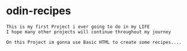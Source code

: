 # odin-recipes

    This is my first Project i ever going to do in my LIFE
    I hope many other projects will continue throughout my journey

    On this Project im gonna use Basic HTML to create some recipes....
